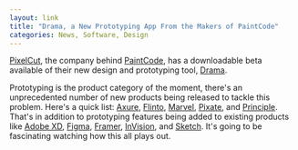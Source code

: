 ```yaml
---
layout: link
title: "Drama, a New Prototyping App From the Makers of PaintCode"
categories: News, Software, Design
---
```


[PixelCut](https://www.pixelcut.com/), the company behind [PaintCode](https://www.paintcodeapp.com/), has a downloadable beta available of their new design and prototyping tool, [Drama](https://www.drama.app/beta).

Prototyping is the product category of the moment, there's an unprecedented number of new products being released to tackle this problem. Here's a quick list: [Axure](https://www.axure.com/a/app-prototyping-tool), [Flinto](https://www.flinto.com/), [Marvel](https://marvelapp.com/), [Pixate](https://www.pixate.com/), and [Principle](https://www.principleformac.com/). That's in addition to prototyping features being added to existing products like [Adobe XD](https://www.adobe.com/products/xd.html), [Figma](https://www.figma.com/), [Framer](https://www.framer.com/), [InVision](https://www.invisionapp.com/), and [Sketch](https://www.sketch.com/). It's going to be fascinating watching how this all plays out.

